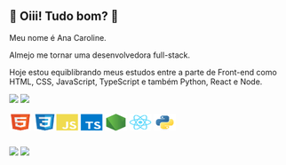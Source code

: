 ## 💙 Oiii! Tudo bom? 💙

Meu nome é Ana Caroline.

Almejo me tornar uma desenvolvedora full-stack. 

Hoje estou equiblibrando meus estudos entre a parte de Front-end como HTML, CSS, JavaScript, TypeScript e também Python, React e Node.

<div>
<a href:"https://github.com/acarolineps">
<img height="160em" src="https://github-readme-stats.vercel.app/api?username=acarolineps&show_icons=true&theme=blueberry&include_all_commits=true&count_private=true"/>
<img height="160em" src="https://github-readme-stats.vercel.app/api/top-langs/?username=acarolineps&layout=compact&langs_count=16&theme=blueberry" />
</div>
  
<div style="display: inline_block"><br>
  <img align="center" alt="Ana-HTML" height="30" width="40" src="https://raw.githubusercontent.com/devicons/devicon/master/icons/html5/html5-original.svg">
  <img align="center" alt="Ana-CSS" height="30" width="40" src="https://raw.githubusercontent.com/devicons/devicon/master/icons/css3/css3-original.svg"><img align="center" alt="Ana-Js" height="30" width="40" src="https://raw.githubusercontent.com/devicons/devicon/master/icons/javascript/javascript-plain.svg">
  <img align="center" alt="Ana-Ts" height="30" width="40" src="https://raw.githubusercontent.com/devicons/devicon/master/icons/typescript/typescript-plain.svg">
  <img align="center" alt="Ana-CSS" height="30" width="40" src="https://raw.githubusercontent.com/devicons/devicon/master/icons/nodejs/nodejs-original.svg">
  <img align="center" alt="Ana-React" height="30" width="40" src="https://raw.githubusercontent.com/devicons/devicon/master/icons/react/react-original.svg">
  <img align="center" alt="Ana-React" height="30" width="40" src="https://raw.githubusercontent.com/devicons/devicon/master/icons/python/python-original.svg">

 </div>
  
  ##
 
<div> 
  <a href = "mailto:contatoacps5698@gmail.com"><img src="https://img.shields.io/badge/-Gmail-%23333?style=for-the-badge&logo=gmail&logoColor=white" target="_blank"></a>
  <a href="www.linkedin.com/in/ana-caroline-sousa-499160209" target="_blank"><img src="https://img.shields.io/badge/-LinkedIn-%230077B5?style=for-the-badge&logo=linkedin&logoColor=white" target="_blank"></a> 
</div>

